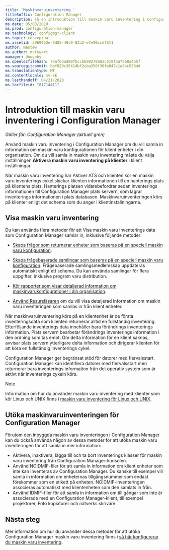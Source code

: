 ```yaml
---
title: 'Maskinvaruinventering '
titleSuffix: Configuration Manager
description: Få en introduktion till maskin varu inventering i Configuration Manager.
ms.date: 05/08/2019
ms.prod: configuration-manager
ms.technology: configmgr-client
ms.topic: conceptual
ms.assetid: 3969952e-9d05-49c9-82a2-e7e90ccef511
author: mestew
ms.author: mstewart
manager: dougeby
ms.openlocfilehash: 7baf6bad80fbccb698278602c519f3a75b8a4b5f
ms.sourcegitcommit: bbf820c35414bf2cba356f30fe047c1a34c5384d
ms.translationtype: MT
ms.contentlocale: sv-SE
ms.lasthandoff: 04/21/2020
ms.locfileid: "81714411"
---
```

# <a name="introduction-to-hardware-inventory-in-configuration-manager"></a>Introduktion till maskin varu inventering i Configuration Manager

*Gäller för: Configuration Manager (aktuell gren)*

Använd maskin varu inventering i Configuration Manager om du vill samla in information om maskin varu konfigurationen för klient enheter i din organisation. Om du vill samla in maskin varu inventering måste du välja inställningen **Aktivera maskin varu inventering på klienter** i klient inställningar.  

 När maskin varu inventering har Aktiver ATS och klienten kör en maskin varu inventerings cykel skickar klienten informationen till en hanterings plats på klientens plats. Hanterings platsen vidarebefordrar sedan inventerings informationen till Configuration Manager plats servern, som lagrar inventerings informationen i plats databasen. Maskinvaruinventeringen körs på klienter enligt det schema som du anger i klientinställningarna.  
## <a name="view-hardware-inventory"></a>Visa maskin varu inventering 

 Du kan använda flera metoder för att Visa maskin varu inventerings data som Configuration Manager samlar in, inklusive följande metoder:  

- [Skapa frågor som returnerar enheter som baseras på en speciell maskin varu konfiguration](../../../../core/servers/manage/introduction-to-queries.md).  

- [Skapa frågebaserade samlingar som baseras på en speciell maskin varu konfiguration](../../../../core/clients/manage/collections/introduction-to-collections.md). Frågebaserade samlingsmedlemskap uppdateras automatiskt enligt ett schema. Du kan använda samlingar för flera uppgifter, inklusive program varu distribution.

- [Kör rapporter som visar detaljerad information om maskinvarukonfigurationer i din organisation](../../../servers/manage/introduction-to-reporting.md).

- [Använd Resursläsaren](../../../../core/clients/manage/inventory/use-resource-explorer-to-view-hardware-inventory.md) om du vill visa detaljerad information om maskin varu inventeringen som samlas in från klient enheter.

När maskinvaruinventering körs på en klientenhet är de första inventeringsdata som klienten returnerar alltid en fullständig inventering. Efterföljande inventerings data innehåller bara förändrings inventerings information. Plats servern bearbetar förändrings inventerings information i den ordning som tas emot. Om delta information för en klient saknas, avvisar plats servern ytterligare delta information och dirigerar klienten för att köra en fullständig inventerings cykel.  

 Configuration Manager ger begränsat stöd för datorer med flervalsstart. Configuration Manager kan identifiera datorer med flervalsstart men returnerar bara inventerings information från det operativ system som är aktivt när inventerings cykeln körs.  

> [!NOTE]  
>  Information om hur du använder maskin varu inventering med klienter som kör Linux och UNIX finns i [maskin varu inventering för Linux och UNIX](../../../../core/clients/manage/inventory/hardware-inventory-for-linux-and-unix.md).  

## <a name="extending-configuration-manager-hardware-inventory"></a>Utöka maskinvaruinventeringen för Configuration Manager  
 Förutom den inbyggda maskin varu inventeringen i Configuration Manager kan du också använda någon av dessa metoder för att utöka maskin varu inventeringen för att samla in mer information:  

- Aktivera, inaktivera, lägga till och ta bort inventerings klasser för maskin varu inventering från Configuration Manager-konsolen.  
- Använd NOIDMIF-filer för att samla in information om klient enheter som inte kan inventeras av Configuration Manager. Du kanske till exempel vill samla in information om enheternas tillgångsnummer som endast förekommer som en etikett på enheten. NOIDMIF-inventeringen associeras automatiskt med klientenheten som den samlats in från.  
- Använd IDMIF-filer för att samla in information om till gångar som inte är associerade med en Configuration Manager-klient, till exempel projektorer, Foto kopiatorer och nätverks skrivare.


## <a name="next-steps"></a>Nästa steg
Mer information om hur du använder dessa metoder för att utöka Configuration Manager maskin varu inventering finns i [så här konfigurerar du maskin varu inventering](../../../../core/clients/manage/inventory/configure-hardware-inventory.md).  
